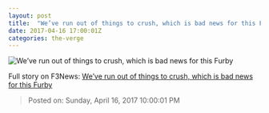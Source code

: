 ```yaml
---
layout: post
title:  "We’ve run out of things to crush, which is bad news for this Furby"
date: 2017-04-16 17:00:01Z
categories: the-verge
---
```


![We’ve run out of things to crush, which is bad news for this Furby](https://cdn0.vox-cdn.com/thumbor/0tFn_GVqb3CFRTppoK1Kif99040=/42x0:934x502/1600x900/cdn0.vox-cdn.com/uploads/chorus_image/image/54281839/Screen_Shot_2017_04_14_at_11.16.36_AM.0.png)




Full story on F3News: [We’ve run out of things to crush, which is bad news for this Furby](http://www.f3nws.com/n/W4MbyD)

> Posted on: Sunday, April 16, 2017 10:00:01 PM
